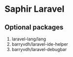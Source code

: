 # Saphir Laravel

## Optional packages

1. laravel-lang/lang
2. barryvdh/laravel-ide-helper
3. barryvdh/laravel-debugbar
